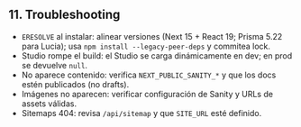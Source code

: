 ## 11. Troubleshooting

- `ERESOLVE` al instalar: alinear versiones (Next 15 + React 19; Prisma 5.22 para Lucia); usa `npm install --legacy-peer-deps` y commitea lock.
- Studio rompe el build: el Studio se carga dinámicamente en dev; en prod se devuelve `null`.
- No aparece contenido: verifica `NEXT_PUBLIC_SANITY_*` y que los docs estén publicados (no drafts).
- Imágenes no aparecen: verificar configuración de Sanity y URLs de assets válidas.
- Sitemaps 404: revisa `/api/sitemap` y que `SITE_URL` esté definido.


